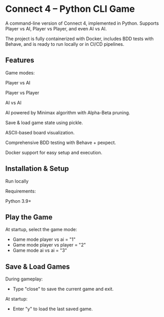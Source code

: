 # Connect 4 – Python CLI Game

A command-line version of Connect 4, implemented in Python.
Supports Player vs AI, Player vs Player, and even AI vs AI.

The project is fully containerized with Docker, includes BDD tests with Behave, and is ready to run locally or in CI/CD pipelines.

## Features

Game modes:

 Player vs AI

 Player vs Player

 AI vs AI

AI powered by Minimax algorithm with Alpha-Beta pruning.

Save & load game state using pickle.

ASCII-based board visualization.

Comprehensive BDD testing with Behave + pexpect.

Docker support for easy setup and execution.

## Installation & Setup
Run locally

Requirements:

Python 3.9+

## Play the Game
At startup, select the game mode:

- Game mode player vs ai = "1"
- Game mode player vs player = "2"
- Game mode ai vs ai = "3"

## Save & Load Games

During gameplay:
- Type "close" to save the current game and exit.

At startup:
- Enter "y" to load the last saved game.
